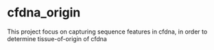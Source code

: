 # cfdna_origin
This project focus on capturing sequence features in cfdna, in order to determine tissue-of-origin of cfdna
